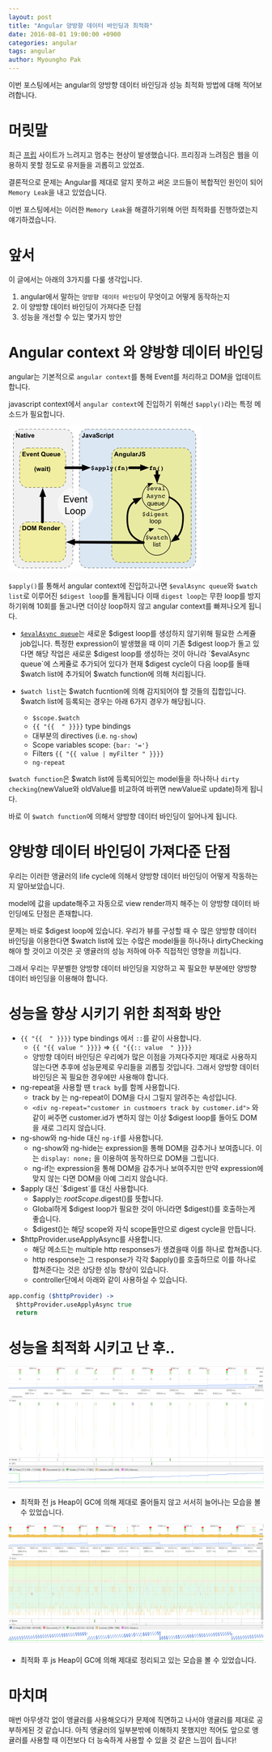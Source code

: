 ```yaml
---
layout: post
title: "Angular 양방향 데이터 바인딩과 최적화"
date: 2016-08-01 19:00:00 +0900
categories: angular
tags: angular
author: Myoungho Pak
---
```


이번 포스팅에서는 angular의 양방향 데이터 바인딩과 성능 최적화 방법에 대해 적어보려합니다.

# 머릿말
최근 [프립](https://www.frip.co.kr) 사이트가 느려지고 멈추는 현상이 발생했습니다.
프리징과 느려짐은 웹을 이용하지 못할 정도로 유저들을 괴롭히고 있었죠.

결론적으로 문제는 Angular를 제대로 알지 못하고 써온 코드들이 복합적인 원인이 되어 `Memory Leak`을 내고 있었습니다.

이번 포스팅에서는 이러한 `Memory Leak`을 해결하기위해 어떤 최적화를 진행하였는지 얘기하겠습니다.


# 앞서

이 글에서는 아래의 3가지를 다룰 생각입니다.

1. angular에서 말하는 `양방향 데이터 바인딩`이 무엇이고 어떻게 동작하는지
2. 이 양방향 데이터 바인딩이 가져다준 단점
3. 성능을 개선할 수 있는 몇가지 방안

# Angular context 와 양방향 데이터 바인딩

angular는 기본적으로 `angular context`를 통해 Event를 처리하고 DOM을 업데이트합니다.

javascript context에서 `angular context`에 진입하기 위해선 `$apply()`라는 특정 메소드가 필요합니다.

![angular context 구조](/assets/images/angular-context.png)

`$apply()`를 통해서 angular context에 진입하고나면 `$evalAsync queue`와 `$watch list`로 이루어진 `$digest loop`를 돌게됩니다 이때
`digest loop`는 무한 loop를 방지하기위해 10회를 돌고나면 더이상 loop하지 않고 angular context를 빠져나오게 됩니다.

- [`$evalAsync queue`](https://docs.angularjs.org/api/ng/type/$rootScope.Scope#$evalAsync)는 새로운 $digest loop를 생성하지 않기위해 필요한 스케쥴 job입니다. 특정한 expression이 발생했을 때 이미 기존 $digest loop가 돌고 있다면 해당 작업은 새로운 $digest loop를 생성하는 것이 아니라 `$evalAsync queue`에 스케쥴로 추가되어 있다가 현재 $digest cycle이 다음 loop를 돌때 $watch list에 추가되어 $watch function에 의해 처리됩니다. 

- `$watch list`는 $watch fucntion에 의해 감지되어야 할 것들의 집합입니다. $watch list에 등록되는 경우는 아래 6가지 경우가 해당됩니다.
  - `$scope.$watch`
  - `{{ "{{  " }}}}` type bindings
  - 대부분의 directives (i.e. `ng-show`)
  - Scope variables scope: `{bar: '='}`
  - Filters `{{ "{{ value | myFilter " }}}}`
  - `ng-repeat`


`$watch function`은 $watch list에 등록되어있는 model들을 하나하나 `dirty checking`(newValue와 oldValue를 비교하여 바뀌면 newValue로 update)하게 됩니다.

바로 이 `$watch function`에 의해서 양방향 데이터 바인딩이 일어나게 됩니다.

# 양방향 데이터 바인딩이 가져다준 단점

우리는 이러한 앵귤러의 life cycle에 의해서 양방향 데이터 바인딩이 어떻게 작동하는지 알아보았습니다.

model에 값을 update해주고 자동으로 view render까지 해주는 이 양방향 데이터 바인딩에도 단점은 존재합니다.

문제는 바로 $digest loop에 있습니다. 우리가 뷰를 구성할 때 수 많은 양방향 데이터 바인딩을 이용한다면 $watch list에 있는 수많은 model들을 하나하나 dirtyChecking해야 할 것이고 이것은 곳 앵귤러의 성능 저하에 아주 직접적인 영향을 끼칩니다.

그래서 우리는 무분별한 양방향 데이터 바인딩을 지양하고 꼭 필요한 부분에만 양방향 데이터 바인딩을 이용해야 합니다.

# 성능을 향상 시키기 위한 최적화 방안

- `{{ "{{  " }}}}` type bindings 에서 `::`를 같이 사용합니다.
  - `{{ "{{ value " }}}}` =>  `{{ "{{:: value  " }}}}` 
  - 양방향 데이터 바인딩은 우리에가 많은 이점을 가져다주지만 제대로 사용하지 않는다면 추후에 성능문제로 우리들을 괴롭힐 것입니다.
그래서 양방향 데이터 바인딩은 꼭 필요한 경우에만 사용해야 합니다.
- ng-repeat을 사용할 땐 `track by`를 함께 사용합니다. 
  - track by 는 ng-repeat이 DOM을 다시 그릴지 알려주는 속성입니다.
  - `<div ng-repeat="customer in custmoers track by customer.id">` 와 같이 써주면 customer.id가 변하지 않는 이상 $digest loop를 돌아도 DOM을 새로 그리지 않습니다.
- ng-show와 ng-hide 대신 `ng-if`를 사용합니다.
  - ng-show와 ng-hide는 expression을 통해 DOM을 감추거나 보여줍니다. 이는 `display: none;` 을 이용하여 동작하므로 DOM을 그립니다.
  - ng-if는 expression을 통해 DOM을 감추거나 보여주지만 만약 expression에 맞지 않는 다면 DOM을 아예 그리지 않습니다.
- $apply 대신 `$digest`를 대신 사용합니다.
  - $apply는 $rootScope.$digest()를 뜻합니다.
  - Global하게 $digest loop가 필요한 것이 아니라면 $digest()를 호출하는게 좋습니다.
  - $digest()는 해당 scope와 자식 scope들만으로 digest cycle을 만듭니다.
- $httpProvider.useApplyAsync를 사용합니다.
  - 해당 메소드는 multiple http responses가 생겼을때 이를 하나로 합쳐줍니다.
  - http response는 그 response가 각각 $apply()를 호출하므로 이를 하나로 합쳐준다는 것은 상당한 성능 향상이 있습니다. 
  - controller단에서 아래와 같이 사용하실 수 있습니다.

```coffeescript
app.config ($httpProvider) ->
  $httpProvider.useApplyAsync true
  return
```

# 성능을 최적화 시키고 난 후..

![최적화 전 TimeLine](/assets/images/optimize-pre.PNG)

- 최적화 전 js Heap이 GC에 의해 제대로 줄어들지 않고 서서히 늘어나는 모습을 볼 수 있었습니다.

![최적화 후 TimeLine](/assets/images/optimize-after.PNG)

- 최적화 후 js Heap이 GC에 의해 제대로 정리되고 있는 모습을 볼 수 있었습니다.

# 마치며

매번 아무생각 없이 앵귤러를 사용해오다가 문제에 직면하고 나서야 앵귤러를 제대로 공부하게된 것 같습니다. 아직 앵귤러의 일부분밖에 이해하지 못했지만 적어도 앞으로 앵귤러를 사용할 때 이전보다 더 능숙하게 사용할 수 있을 것 같은 느낌이 듭니다!
